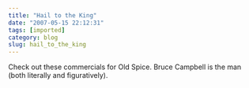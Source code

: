 ```yaml
---
title: "Hail to the King"
date: "2007-05-15 22:12:31"
tags: [imported]
category: blog
slug: hail_to_the_king
---
```


Check out these commercials for Old Spice. Bruce Campbell is the man (both literally and figuratively).

<object width="425" height="350"><param name="movie" value="http://www.youtube.com/v/Af1OxkFOK18"></param><param name="wmode" value="transparent"></param><embed src="http://www.youtube.com/v/Af1OxkFOK18" type="application/x-shockwave-flash" wmode="transparent" width="425" height="350"></embed></object>

<object width="425" height="350"><param name="movie" value="http://www.youtube.com/v/Yg6bZSM48vU"></param><param name="wmode" value="transparent"></param><embed src="http://www.youtube.com/v/Yg6bZSM48vU" type="application/x-shockwave-flash" wmode="transparent" width="425" height="350"></embed></object>
